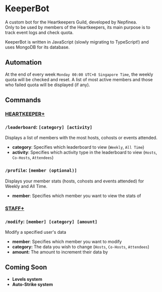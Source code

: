 # KeeperBot
A custom bot for the Heartkeepers Guild, developed by Nepfinea.  
Only to be used by members of the Heartkeepers, its main purpose is to track event logs and check quota.  

KeeperBot is written in JavaScript (slowly migrating to TypeScript!) and uses MongoDB for its database.

## Automation
At the end of every week `Monday 00:00 UTC+8 Singapore Time`, the weekly quota will be checked and reset. A list of most active members and those who failed quota will be displayed (if any).

## Commands
### <ins>HEARTKEEPER+</ins>
### `/leaderboard`: `[category] [activity]`  
Displays a list of members with the most hosts, cohosts or events attended.   
- **category**: Specifies which leaderboard to view (`Weekly`, `All Time`)  
- **activity**: Specifies which activity type in the leaderboard to view (`Hosts`, `Co-Hosts`, `Attendees`)

### `/profile`: `[member (optional)]`  
Displays your member stats (hosts, cohosts and events attended) for Weekly and All Time.  
- **member**: Specifies which member you want to view the stats of

### <ins>STAFF+</ins>
### `/modify`: `[member] [category] [amount]`  
Modify a specified user's data  
- **member**: Specifies which member you want to modify
- **category:** The data you wish to change (`Hosts`, `Co-Hosts`, `Attendees`)
- **amount:** The amount to increment their data by

## Coming Soon
- **Levels system**
- **Auto-Strike system**
